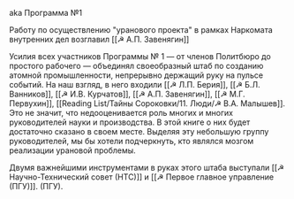 aka Программа №1

Работу по осуществлению "уранового проекта" в рамках Наркомата внутренних дел возглавил [[☭ А.П. Завенягин]]

Усилия всех участников Программы № 1 — от членов Политбюро до простого рабочего — объединял своеобразный штаб по созданию атомной промышленности, непрерывно держащий руку на пульсе событий. На наш взгляд, в него входили [[☭ Л.П. Берия]], [[☭ Б.Л. Ванников]], [[☭ И.В. Курчатов]], [[☭ А.П. Завенягин]], [[☭ М.Г. Первухин]], [[Reading List/Тайны Сороковки/11. Люди/☭ В.А. Малышев]]. Это не значит, что недооценивается роль многих и многих руководителей науки и производства. В этой книге о них будет достаточно сказано в своем месте. Выделяя эту небольшую группу руководителей, мы бы хотели подчеркнуть, кто являлся мозгом реализации урановой проблемы. 

Двумя важнейшими инструментами в руках этого штаба выступали [[☭ Научно-Технический совет (НТС)]] и [[☭ Первое главное управление (ПГУ)]]. (ПГУ).
